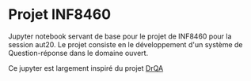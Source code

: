 # Projet INF8460

Jupyter notebook servant de base pour le projet de INF8460 pour la session aut20.
Le projet consiste en le développement d'un système de Question-réponse dans le domaine ouvert.

Ce jupyter est largement inspiré du projet [DrQA](https://github.com/facebookresearch/DrQA)
